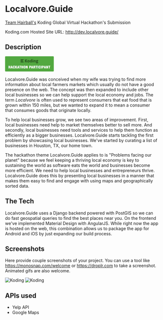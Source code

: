 # Localvore.Guide

[Team Hairball's](https://github.com/koding/global.hackathon/blob/master/Teams/TeamHairball/ABOUT.md) Koding Global Virtual Hackathon's Submission

Koding.com Hosted Site URL: http://dev.localvore.guide/

## Description

[![Koding Hackathon](https://raw.githubusercontent.com/pizzapanther/Localvore/master/about/badge.png "Koding Hackathon")](https://koding.com/Hackathon)

Localvore.Guide was conceived when my wife was trying to find more information about local farmers markets which usually do not have a good presence on the web. The concept was then expanded to include other local businesses so we can help support the local economy and jobs. The term _Localvore_ is often used to represent consumers that eat food that is grown within 150 miles, but we wanted to expand it to mean a consumer that consumes goods that originate locally.

To help local businesses grow, we see two areas of improvement. First, local businesses need help to market themselves better to sell more. And secondly, local businesses need tools and services to help them function as efficiently as a bigger businesses. Localvore.Guide starts tackling the first problem by showcasing local businesses. We've started by curating a list of businesses in Houston, TX, our home town.

The hackathon theme Localvore.Guide applies to is "Problems facing our planet" because we feel keeping a thriving local economy is key to sustaining the world as software eats the world and businesses become more efficient. We need to help local businesses and entrepreneurs thrive. Localvore.Guide does this by presenting local businesses in a manner that makes them easy to find and engage with using maps and geographically sorted data.

## The Tech

Localvore.Guide uses a Django backend powered with PostGIS so we can do fast geospatial queries to find the best places near you. On the frontend we've implemented Material Design with AngularJS. While right now the app is
hosted on the web, this combination allows us to package the app for Android and iOS by just expanding our build process.

## Screenshots

Here provide couple screenshots of your project. You can use a tool like https://monosnap.com/welcome or https://droplr.com to take a screenshot. Animated gifs are also welcome.

![Koding](https://koding.com/a/site.landing/images/slideshow/2x/ss-terminal.png "Koding")
![Koding](https://koding.com/a/site.landing/images/slideshow/2x/ss-ide.png "Koding")

## APIs used

- Yelp API
- Google Maps

